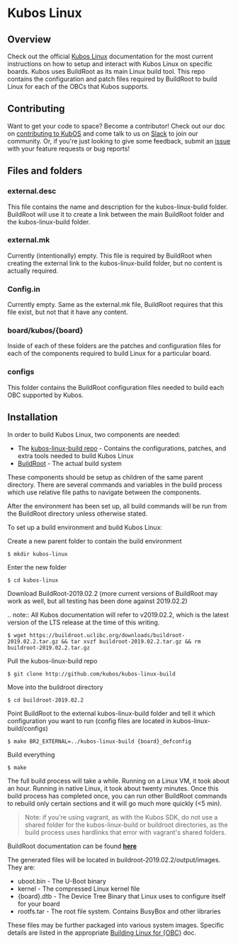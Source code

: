 # Kubos Linux

## Overview

Check out the official [Kubos Linux](https://docs.kubos.com/latest/os-docs/linux-docs/index.html) documentation for the most current instructions on how to setup and interact with Kubos Linux on specific boards. 
Kubos uses BuildRoot as its main Linux build tool.  This repo contains the configuration and patch files required by BuildRoot to build Linux for each of the OBCs that Kubos supports.

## Contributing

Want to get your code to space? Become a contributor! Check out our doc on [contributing to KubOS](https://docs.kubos.com/latest/contributing/contribution-process.html) 
and come talk to us on [Slack](https://slack.kubos.co/) to join our community. 
Or, if you're just looking to give some feedback, 
submit an [issue](https://github.com/kubos/kubos-linux-build/issues) with your feature requests or bug reports! 

## Files and folders

### external.desc

This file contains the name and description for the kubos-linux-build folder.  BuildRoot will use it to create a link between the 
main BuildRoot folder and the kubos-linux-build folder.

### external.mk

Currently (intentionally) empty.  This file is required by BuildRoot when creating the external link to the kubos-linux-build folder,
but no content is actually required.

### Config.in

Currently empty.  Same as the external.mk file, BuildRoot requires that this file exist, but not that it have any content.

### board/kubos/{board}

Inside of each of these folders are the patches and configuration files for each of the components required to build Linux for
a particular board.

### configs

This folder contains the BuildRoot configuration files needed to build each OBC supported by Kubos.

## Installation

In order to build Kubos Linux, two components are needed:

- The [kubos-linux-build repo](https://github.com/kubos/kubos-linux-build) - Contains the configurations, patches, and extra tools needed to build Kubos Linux
- [BuildRoot](https://buildroot.org/) - The actual build system

These components should be setup as children of the same parent directory. 
There are several commands and variables in the build process which use relative file paths to navigate between the components.

After the environment has been set up, all build commands will be run from the BuildRoot directory unless otherwise stated.

To set up a build environment and build Kubos Linux:

Create a new parent folder to contain the build environment

    $ mkdir kubos-linux

Enter the new folder

    $ cd kubos-linux
  
Download BuildRoot-2019.02.2 (more current versions of BuildRoot may work as well,
but all testing has been done against 2019.02.2)

.. note:: All Kubos documentation will refer to v2019.02.2, which is the latest version of the LTS release at the time of this writing.

    $ wget https://buildroot.uclibc.org/downloads/buildroot-2019.02.2.tar.gz && tar xvzf buildroot-2019.02.2.tar.gz && rm buildroot-2019.02.2.tar.gz
  
Pull the kubos-linux-build repo

    $ git clone http://github.com/kubos/kubos-linux-build
  
Move into the buildroot directory

    $ cd buildroot-2019.02.2
  
Point BuildRoot to the external kubos-linux-build folder and tell it which configuration you want to run (config files are located in
kubos-linux-build/configs)

    $ make BR2_EXTERNAL=../kubos-linux-build {board}_defconfig
  
Build everything

    $ make
  
The full build process will take a while.  Running on a Linux VM, it took about an hour.  Running in native Linux, it took about
twenty minutes.  Once this build process has completed once, you can run other BuildRoot commands to rebuild only certain sections
and it will go much more quickly (<5 min).

> Note: if you're using vagrant, as with the Kubos SDK, do not use a shared folder for the kubos-linux-build or buildroot directories, as the build process uses hardlinks that error with vagrant's shared folders.  

BuildRoot documentation can be found [**here**](https://buildroot.org/docs.html)

The generated files will be located in buildroot-2019.02.2/output/images.  They are:

- uboot.bin   - The U-Boot binary
- kernel      - The compressed Linux kernel file
- {board}.dtb - The Device Tree Binary that Linux uses to configure itself for your board
- rootfs.tar  - The root file system.  Contains BusyBox and other libraries

These files may be further packaged into various system images.
Specific details are listed in the appropriate [Building Linux for {OBC}](https://docs.kubos.com/latest/deep-dive/index.html#kubos-linux)
doc.


